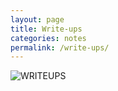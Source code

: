 ```yaml
---
layout: page
title: Write-ups
categories: notes
permalink: /write-ups/
---
```


![WRITEUPS](https://dcgc.io/write-ups_logo.png)
